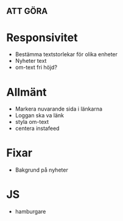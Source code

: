 ## ATT GÖRA

# Responsivitet
- Bestämma textstorlekar för olika enheter
- Nyheter text
- om-text fri höjd?

# Allmänt
- Markera nuvarande sida i länkarna
- Loggan ska va länk
- styla om-text
- centera instafeed


# Fixar
- Bakgrund på nyheter

# JS
- hamburgare
